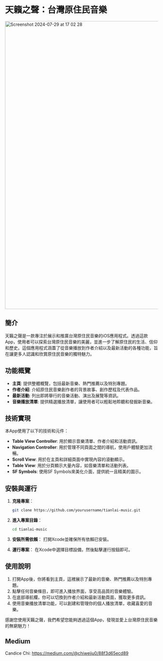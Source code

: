 # 天籟之聲：台灣原住民音樂

<img width="948" alt="Screenshot 2024-07-29 at 17 02 28" src="https://github.com/user-attachments/assets/385a0769-5c1e-4ba0-9b2f-1856f844ccb5">

## 簡介

天籟之聲是一款專注於展示和推廣台灣原住民音樂的iOS應用程式。透過這款App，使用者可以探索台灣原住民音樂的美麗，並進一步了解原住民的生活、信仰和歷史。這個應用程式涵蓋了從音樂播放到作者介紹以及最新活動的各種功能，旨在讓更多人認識和欣賞原住民音樂的獨特魅力。

## 功能概覽

- **主頁**: 提供整體概覽，包括最新音樂、熱門推薦以及特別專題。
- **作者介紹**: 介紹原住民音樂創作者的背景故事、創作歷程及代表作品。
- **最新活動**: 列出即將舉行的音樂活動、演出及展覽等資訊。
- **音樂播放清單**: 提供精選播放清單，讓使用者可以輕鬆地聆聽和發掘新音樂。

## 技術實現

本App使用了以下的技術和元件：

- **Table View Controller**: 用於顯示音樂清單、作者介紹和活動資訊。
- **Navigation Controller**: 用於管理不同頁面之間的導航，使用戶體驗更加流暢。
- **Scroll View**: 用於在主頁和詳細頁面中實現內容的滾動顯示。
- **Table View**: 用於分頁顯示大量內容，如音樂清單和活動列表。
- **SF Symbols**: 使用SF Symbols來美化介面，提供統一且精美的圖示。

## 安裝與運行

1. **克隆專案**：
   ```bash
   git clone https://github.com/yourusername/tianlai-music.git
   ```

2. **進入專案目錄**：
   ```bash
   cd tianlai-music
   ```

3. **安裝所需依賴**：
   打開Xcode並確保所有依賴已安裝。

4. **運行專案**：
   在Xcode中選擇目標設備，然後點擊運行按鈕即可。

## 使用說明

1. 打開App後，你將看到主頁，這裡展示了最新的音樂、熱門推薦以及特別專題。
2. 點擊任何音樂條目，即可進入播放界面，享受高品質的音樂體驗。
3. 在底部導航欄，你可以切換到作者介紹和最新活動頁面，獲取更多資訊。
4. 使用音樂播放清單功能，可以創建和管理你的個人播放清單，收藏喜愛的音樂。

感謝您使用天籟之聲，我們希望您能夠透過這個App，發現並愛上台灣原住民音樂的無窮魅力！ 


## Medium 
Candice Chi: https://medium.com/@chiweiju0/88f3d65ecd89
